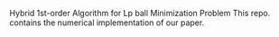 Hybrid 1st-order Algorithm for Lp ball Minimization Problem
This repo. contains the numerical implementation of our paper.
